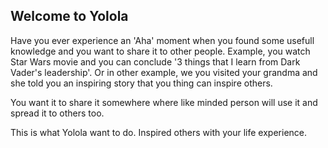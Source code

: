 ## Welcome to Yolola

Have you ever experience an 'Aha' moment when you found some usefull knowledge and you want to share it to other people. Example, you watch Star Wars movie and you can conclude '3 things that I learn from Dark Vader's leadership'. Or in other example, we you visited your grandma and she told you an inspiring story that you thing can inspire others.

You want it to share it somewhere where like minded person will use it and spread it to others too.

This is what Yolola want to do. Inspired others with your life experience.


